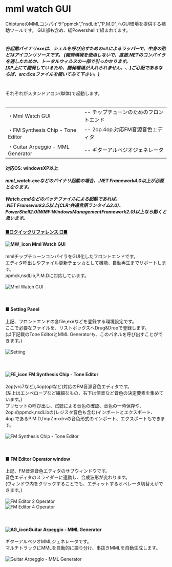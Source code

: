 <h1>mml watch GUI</h1>

ChiptuneのMMLコンパイラ"ppmck","nsdLib","P.M.D",へGUI環境を提供する補助ツールです。
GUI部も含め、総Powershellで組まれてます。<br/>
<br/>
<h5>各起動バイナリexeは、シェルを呼び出すためのc#によるラッパーで、中身の殆どはアイコンリソースです。
(開発環境を使用しないで、直接.NETのコンパイラを通したためか、トータルウィルスの一部で引っかかります。<br/>
[XP上にて開発しているため、開発環境が入れられません、、]ご心配であるならば、srcのcsファイルを開いてみて下さい。)</h5>
<br/>
それぞれがスタンドアロン(単体)で起動します。<br/>
<br/>
<table><tr><td>・Mml Watch GUI</td><td>-- チップチューンのためのフロントエンド</td>
</tr><tr><td>・FM Synthesis Chip - Tone Editor</td><td>-- 2op.4op.対応FM音源音色エディタ</td>
</tr><tr><td>・Guitar Arpeggio - MML Generator</td><td>-- ギターアルペジオジェネレータ</td>
</tr></table>

<h4>対応OS: windowsXP以上</h4>

<h5>mml_watch.exeなどのバイナリ起動の場合、.NET Framework4.0以上が必要となります。<br/>
<br/>
Watch.cmdなどのバッチファイルによる起動であれば、<br/>
.NET Framework3.5以上(CLR:共通言語ランタイム2.0)、<br/>
PowerShell2.0(WMF:WindowsManagementFramework2.0)以上なら動くと思います。</h5>

<h4><a href="https://github.com/eseakisakura/mml_watch_gui/wiki"> ■□クイックリファレンス □■</a></h4>

<h4><img alt="MW_icon" style="border-width:0" src="./image/MW_icon.png" /> Mml Watch GUI</h4>

mmlチップチューンコンパイラをGUI化したフロントエンドです。<br/>
エディタ呼出しやファイル更新チェッカとして機能、自動再生までサポートします。<br/>
ppmck,nsdLib,P.M.Dに対応しています。<br/>
<br/>
<img alt="Mml Watch GUI" style="border-width:0" src="./image/MML_wth.png" /><br/>
<br/>
<br/>
<h4>■ Setting Panel</h4>

上記、フロントエンドの各file,exeなどを登録する環境設定です。<br/>
ここで必要なファイルを、リストボックスへDrug&Dropで登録します。<br/>
(以下記載のTone EditorとMML Generatorも、このパネルを呼び出すことができます。)<br/>
<br/>
<img alt="Setting" style="border-width:0" src="./image/SETTING_w.png" /><br/>
<br/>
<br/>
<h4><img alt="FE_icon" style="border-width:0" src="./image/FE_icon.png" /> FM Synthesis Chip - Tone Editor</h4>

2op(vrc7など),4op(oplなど)対応のFM音源音色エディタです。<br/>
(左上はエンベロープなど繊細なもの、右下は倍音など音色の決定要素を集めています。)<br/>
プリセットの呼び出し、試聴による音色の確認、音色の一時保存や、<br/>
2op.のppmck,nsdLibの(レジスタ音色も含む)インポートとエクスポート、<br/>
4op.であるP.M.D,fmp7,mxdrvの音色形式のインポート、エクスポートもできます。<br/>
<br/>
<img alt="FM Synthesis Chip - Tone Editor" style="border-width:0" src="./image/FM_edt.png" /><br/>
<br/>
<br/>
<h4>■ FM Editor Operator window</h4>

上記、FM音源音色エディタのサブウィンドウです。<br/>
音色エディタのスライダーに連動し、合成波形が変わります。<br/>
(ウィンドウ内をクリックすることでも、エディットするオペレータ切替えができます。)<br/>
<br/>
<img alt="FM Editor 2 Operator" style="border-width:0" src="./image/FM_2op.png" /><br/>
<img alt="FM Editor 4 Operator" style="border-width:0" src="./image/FM_4op.png" /><br/>
<br/>
<br/>
<h4><img alt="AG_icon" style="border-width:0" src="./image/AG_icon.png" />Guitar Arpeggio - MML Generator</h4>

ギターアルペジオMMLジェネレータです。<br/>
マルチトラックにMMLを自動的に振り分け、串抜きMMLを自動生成します。<br/>
<br/>
<img alt="Guitar Arpeggio - MML Generator" style="border-width:0" src="./image/GUITAR_arp.png" /><br/>
<br/>
<br/>
